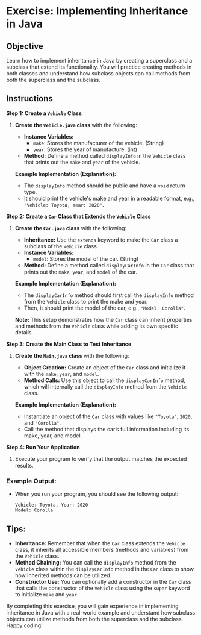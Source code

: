 # Exercise: Implementing Inheritance in Java

## Objective
Learn how to implement inheritance in Java by creating a superclass and a subclass that extend its functionality. You will practice creating methods in both classes and understand how subclass objects can call methods from both the superclass and the subclass.

## Instructions

**Step 1: Create a `Vehicle` Class**

1. **Create the `Vehicle.java` class** with the following:
    - **Instance Variables:**
        - `make`: Stores the manufacturer of the vehicle. (String)
        - `year`: Stores the year of manufacture. (int)
    - **Method:** Define a method called `displayInfo` in the `Vehicle` class that prints out the `make` and `year` of the vehicle.

   **Example Implementation (Explanation):**
    - The `displayInfo` method should be public and have a `void` return type.
    - It should print the vehicle's make and year in a readable format, e.g., `"Vehicle: Toyota, Year: 2020"`.

**Step 2: Create a `Car` Class that Extends the `Vehicle` Class**

1. **Create the `Car.java` class** with the following:
    - **Inheritance:** Use the `extends` keyword to make the `Car` class a subclass of the `Vehicle` class.
    - **Instance Variables:**
        - `model`: Stores the model of the car. (String)
    - **Method:** Define a method called `displayCarInfo` in the `Car` class that prints out the `make`, `year`, and `model` of the car.

   **Example Implementation (Explanation):**
    - The `displayCarInfo` method should first call the `displayInfo` method from the `Vehicle` class to print the make and year.
    - Then, it should print the model of the car, e.g., `"Model: Corolla"`.

   **Note:** This setup demonstrates how the `Car` class can inherit properties and methods from the `Vehicle` class while adding its own specific details.

**Step 3: Create the Main Class to Test Inheritance**

1. **Create the `Main.java` class** with the following:
    - **Object Creation:** Create an object of the `Car` class and initialize it with the `make`, `year`, and `model`.
    - **Method Calls:** Use this object to call the `displayCarInfo` method, which will internally call the `displayInfo` method from the `Vehicle` class.

   **Example Implementation (Explanation):**
    - Instantiate an object of the `Car` class with values like `"Toyota"`, `2020`, and `"Corolla"`.
    - Call the method that displays the car’s full information including its make, year, and model.

**Step 4: Run Your Application**

1. Execute your program to verify that the output matches the expected results.

### Example Output:

- When you run your program, you should see the following output:

  ```
  Vehicle: Toyota, Year: 2020
  Model: Corolla
  ```

## Tips:

- **Inheritance:** Remember that when the `Car` class extends the `Vehicle` class, it inherits all accessible members (methods and variables) from the `Vehicle` class.
- **Method Chaining:** You can call the `displayInfo` method from the `Vehicle` class within the `displayCarInfo` method in the `Car` class to show how inherited methods can be utilized.
- **Constructor Use:** You can optionally add a constructor in the `Car` class that calls the constructor of the `Vehicle` class using the `super` keyword to initialize `make` and `year`.

By completing this exercise, you will gain experience in implementing inheritance in Java with a real-world example and understand how subclass objects can utilize methods from both the superclass and the subclass. Happy coding!
